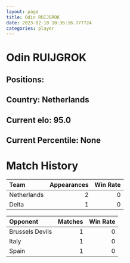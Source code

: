 ```yaml
---  
layout: page  
title: Odin RUIJGROK  
date: 2023-02-10 10:36:16.777724  
categories: player  
---
```

# Odin RUIJGROK

## Positions: 

## Country: Netherlands

## Current elo: 95.0

## Current Percentile: None

# Match History


| Team        |   Appearances |   Win Rate |
|:------------|--------------:|-----------:|
| Netherlands |             2 |          0 |
| Delta       |             1 |          0 |

| Opponent        |   Matches |   Win Rate |
|:----------------|----------:|-----------:|
| Brussels Devils |         1 |          0 |
| Italy           |         1 |          0 |
| Spain           |         1 |          0 |